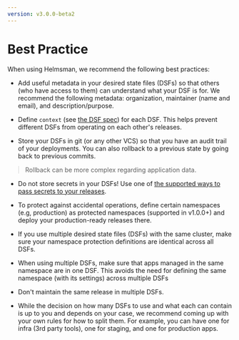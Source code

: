 ```yaml
---
version: v3.0.0-beta2
---
```


# Best Practice

When using Helmsman, we recommend the following best practices:

- Add useful metadata in your desired state files (DSFs) so that others (who have access to them) can understand what your DSF is for. We recommend the following metadata: organization, maintainer (name and email), and description/purpose.

- Define `context` (see [the DSF spec](desired_state_specification.md#context)) for each DSF. This helps prevent different DSFs from operating on each other's releases.

- Store your DSFs in git (or any other VCS) so that you have an audit trail of your deployments. You can also rollback to a previous state by going back to previous commits.
> Rollback can be more complex regarding application data.

- Do not store secrets in your DSFs! Use one of [the supported ways to pass secrets to your releases](how_to/apps/secrets.md).

- To protect against accidental operations, define certain namespaces (e.g, production) as protected namespaces (supported in v1.0.0+) and deploy your production-ready releases there.

- If you use multiple desired state files (DSFs) with the same cluster, make sure your namespace protection definitions are identical across all DSFs.

- When using multiple DSFs, make sure that apps managed in the same namespace are in one DSF. This avoids the need for defining the same namespace (with its settings) across multiple DSFs

- Don't maintain the same release in multiple DSFs.

- While the decision on how many DSFs to use and what each can contain is up to you and depends on your case, we recommend coming up with your own rules for how to split them. For example, you can have one for infra (3rd party tools), one for staging, and one for production apps.

